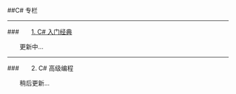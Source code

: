 ##C# 专栏

---

###&emsp;&emsp;[1. C# 入门经典](https://shenjun4csharp.github.io/csharphtml/)

&emsp;&emsp;更新中...


---
###&emsp;&emsp;2. C# 高级编程

&emsp;&emsp;稍后更新...